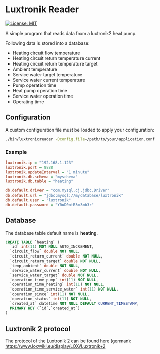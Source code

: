 # Luxtronik Reader

[![License: MIT](https://img.shields.io/badge/License-MIT-blue.svg)](https://opensource.org/licenses/MIT)

A simple program that reads data from a luxtronik2 heat pump.

Following data is stored into a database:

- Heating circuit flow temperature
- Heating circuit return temperature current
- Heating circuit return temperature target
- Ambient temperature
- Service water target temperature
- Service water current temperature
- Pump operation time
- Heat pump operation time
- Service water operation time
- Operating time

## Configuration

A custom configuration file must be loaded to apply your configuration:

```bash
./bin/luxtronicreader -Dconfig.file=/path/to/your/application.conf
```

### Example

```ini
luxtronik.ip = "192.168.1.123"
luxtronik.port = 8888
luxtronik.updateInterval = "1 minute"
luxtronik.db.schema = "myschema"
luxtronik.db.table = "heating"

db.default.driver = "com.mysql.cj.jdbc.Driver"
db.default.url = "jdbc:mysql://mydatabase/luxtronik"
db.default.user = "luxtronik"
db.default.password = "Y0uD0ntR3m3mb3r"
```

## Database

The database table default name is **heating**.

```sql
CREATE TABLE `heating` (
  `id` int(11) NOT NULL AUTO_INCREMENT,
  `circuit_flow` double NOT NULL,
  `circuit_return_current` double NOT NULL,
  `circuit_return_target` double NOT NULL,
  `temp_ambient` double NOT NULL,
  `service_water_current` double NOT NULL,
  `service_water_target` double NOT NULL,
  `operation_time_pump` int(11) NOT NULL,
  `operation_time_heating` int(11) NOT NULL,
  `operation_time_service_water` int(11) NOT NULL,
  `operation_since` int(11) NOT NULL,
  `operation_status` int(11) NOT NULL,
  `created_at` datetime NOT NULL DEFAULT CURRENT_TIMESTAMP,
  PRIMARY KEY (`id`,`created_at`)
)
```

## Luxtronik 2 protocol

The protocol of the Luxtronik 2 can be found here (german): https://www.loxwiki.eu/display/LOX/Luxtronik+2